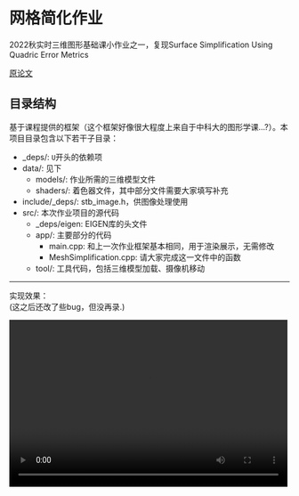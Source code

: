 # 网格简化作业

2022秋实时三维图形基础课小作业之一，复现Surface Simplification Using Quadric Error Metrics

[原论文](https://www.cs.cmu.edu/~./garland/Papers/quadrics.pdf)

## 目录结构

基于课程提供的框架（这个框架好像很大程度上来自于中科大的图形学课...?）。本项目目录包含以下若干子目录：

- _deps/: `U`开头的依赖项
- data/: 见下
  - models/: 作业所需的三维模型文件
  - shaders/: 着色器文件，其中部分文件需要大家填写补充
- include/_deps/: stb_image.h，供图像处理使用
- src/: 本次作业项目的源代码
  - _deps/eigen: EIGEN库的头文件 
  - app/: 主要部分的代码
    - main.cpp: 和上一次作业框架基本相同，用于渲染展示，无需修改
    - MeshSimplification.cpp: 请大家完成这一文件中的函数
  - tool/: 工具代码，包括三维模型加载、摄像机移动

***
实现效果：  
(这之后还改了些bug，但没再录.)

<video src="网格简化.mp4" controls="controls" width="500" height="300"></video>